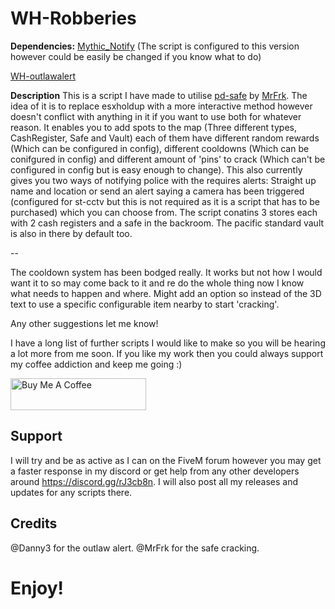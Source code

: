 # WH-Robberies

**Dependencies:**
[Mythic_Notify](https://github.com/JayMontana36/mythic_notify) (The script is configured to this version however could be easily be changed if you know what to do)

[WH-outlawalert](https://github.com/WindiestHook381/wh_outlawalert) 

**Description**
This is a script I have made to utilise [pd-safe](https://forum.cfx.re/t/release-pd-safe-standalone-lua-safecracking-minigame/1231799) by [MrFrk](https://forum.cfx.re/u/mrfrk/summary). The idea of it is to replace esxholdup with a more interactive method however doesn't conflict with anything in it if you want to use both for whatever reason. It enables you to add spots to the map (Three different types, CashRegister, Safe and Vault) each of them have different random rewards (Which can be configured in config), different cooldowns (Which can be conifgured in config) and different amount of 'pins' to crack (Which can't be configured in config but is easy enough to change). This also currently gives you two ways of notifying police with the requires alerts: Straight up name and location or send an alert saying a camera has been triggered (configured for st-cctv but this is not required as it is a script that has to be purchased) which you can choose from. The script conatins 3 stores each with 2 cash registers and a safe in the backroom. The pacific standard vault is also in there by default too.

--

The cooldown system has been bodged really. It works but not how I would want it to so may come back to it and re do the whole thing now I know what needs to happen and where.
Might add an option so instead of the 3D text to use a specific configurable item nearby to start 'cracking'.

Any other suggestions let me know!

I have a long list of further scripts I would like to make so you will be hearing a lot more from me soon.
If you like my work then you could always support my coffee addiction and keep me going :)

<a href="https://www.buymeacoffee.com/windiesthook381" target="_blank"><img src="https://cdn.buymeacoffee.com/buttons/default-orange.png" alt="Buy Me A Coffee" style="height: 51px !important;width: 217px !important;" ></a>

## Support
I will try and be as active as I can on the FiveM forum however you may get a faster response in my discord or get help from any other developers around https://discord.gg/rJ3cb8n. I will also post all my releases and updates for any scripts there.

## Credits
@Danny3 for the outlaw alert.
@MrFrk for the safe cracking.

# Enjoy!
